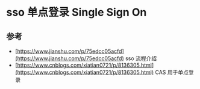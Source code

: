 # sso 单点登录 Single Sign On

## 参考
- [https://www.jianshu.com/p/75edcc05acfd](https://www.jianshu.com/p/75edcc05acfd) sso 流程介绍
- [https://www.cnblogs.com/xiatian0721/p/8136305.html](https://www.cnblogs.com/xiatian0721/p/8136305.html) CAS 用于单点登录